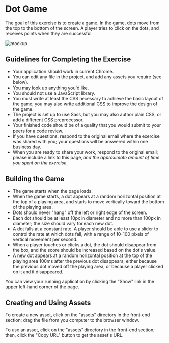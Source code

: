 # Dot Game

The goal of this exercise is to create a game. In the game, dots move from the top to the bottom of the screen. A player tries to click on the dots, and receives points when they are successful.

![mockup](https://cdn.gomix.com/5637e272-75b8-4d60-af04-8b0adc1b8093%2Fscreening-mockup.png)


## Guidelines for Completing the Exercise

- Your application should work in current Chrome. 
- You can edit any file in the project, and add any assets you require (see below).
- You may look up anything you'd like.
- You should not use a JavaScript library.
- You must write at least the CSS necessary to achieve the basic layout of the game; you may also write additional CSS to improve the design of the game. 
- The project is set up to use Sass, but you may also author plain CSS, or add a different CSS preprocessor.
- Your finished code should be of a quality that you would submit to your peers for a code review. 
- If you have questions, respond to the original email where the exercise was shared with you; your questions will be answered within one business day. 
- When you are ready to share your work, respond to the original email; please include a link to this page, _and the approximate amount of time you spent on the exercise_.

## Building the Game

- The game starts when the page loads. 
- When the game starts, a dot appears at a random horizontal position at the top of a playing area, and starts to move vertically toward the bottom of the playing area.
- Dots should never "hang" off the left or right edge of the screen. 
- Each dot should be at least 10px in diameter and no more than 100px in diameter; the size should vary for each new dot.
- A dot falls at a constant rate. A player should be able to use a slider to control the rate at which dots fall, with a range of 10-100 pixels of vertical movement per second.
- When a player touches or clicks a dot, the dot should disappear from the box, and the score should be increased based on the dot's value. 
- A new dot appears at a random horizontal position at the top of the playing area 100ms after the previous dot disappears, either because the previous dot moved off the playing area, or because a player clicked on it and it disappeared.

You can view your running application by clicking the "Show" link in the upper left-hand corner of the page. 

## Creating and Using Assets

To create a new asset, click on the "assets" directory in the front-end section; drag the file from you computer to the browser window.

To use an asset, click on the "assets" directory in the front-end section; then, click the "Copy URL" button to get the asset's URL.
